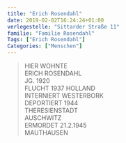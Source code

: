 ```yaml
---
title: "Erich Rosendahl"
date: 2019-02-02T16:24:24+01:00
verlegestelle: "Sittarder Straße 11"
familie: "Familie Rosendahl"
Tags: ["Erich Rosendahl"]
Categories: ["Menschen"]
---
```


> HIER WOHNTE <br />
> ERICH ROSENDAHL <br />
> JG. 1920 <br />
> FLUCHT 1937 HOLLAND <br />
> INTERNIERT WESTERBORK <br />
> DEPORTIERT 1944 <br />
> THERESIENSTADT <br />
> AUSCHWITZ <br />
> ERMORDET 21.2.1945 <br />
> MAUTHAUSEN <br />